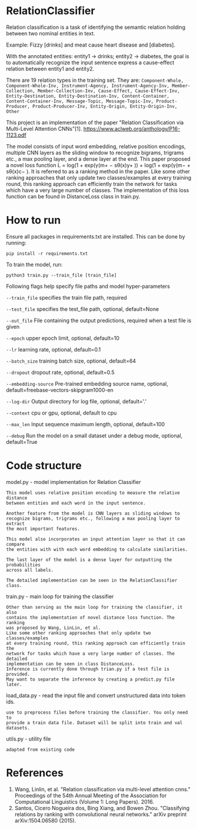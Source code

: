 # RelationClassifier
Relation classification is a task of identifying the semantic relation holding between two nominal entities in text.

Example: Fizzy [drinks] and meat cause heart disease and [diabetes].

With the annotated entities: entity1 -> drinks; entity2 -> diabetes, the goal is to automatically recognize the input sentence express a cause-effect relation between entity1 and entity2.

There are 19 relation types in the training set. They are:
`Component-Whole, Component-Whole-Inv, Instrument-Agency, Instrument-Agency-Inv, Member-Collection, Member-Collection-Inv, Cause-Effect, Cause-Effect-Inv, Entity-Destination, Entity-Destination-Inv, Content-Container, Content-Container-Inv, Message-Topic, Message-Topic-Inv, Product-Producer, Product-Producer-Inv, Entity-Origin, Entity-Origin-Inv, Other`

This project is an implementation of the paper "Relation Classification via Multi-Level Attention CNNs"[1].
https://www.aclweb.org/anthology/P16-1123.pdf

The model consists of input word embedding, relative position encodings, multiple CNN layers as the sliding window to recognize bigrams, trigrams etc., a max pooling layer, and  a dense layer at the end.
This paper proposed a novel loss function  L = log(1 + exp(γ(m+ − sθ(x)y+ )) + log(1 + exp(γ(m− + sθ(x)c− ). It is referred to as a ranking method in the paper. Like some other ranking approaches that only update two classes/examples at every training round, this ranking approach can efficiently train the network for tasks which have a very large number of classes. The implementation of this loss function can be found in DistanceLoss class in train.py.

# How to run
Ensure all packages in requirements.txt are installed. This can be done by running:
```
pip install -r requirements.txt
```
To train the model, run:
```
python3 train.py --train_file [train_file]
```

Following flags help specify file paths and model hyper-parameters

`--train_file` specifies the train file path, required

`--test_file` specifies the test_file path, optional, default=None

`--out_file` File containing the output predictions, required when a test file is given

`--epoch` upper epoch limit, optional, default=10

`--lr` learning rate, optional, default=0.1

`--batch_size` training batch size, optional, default=64

`--dropout` dropout rate, optional, default=0.5

`--embedding-source` Pre-trained embedding source name, optional, default=freebase-vectors-skipgram1000-en

`--log-dir` Output directory for log file, optional, default='.'

`--context` cpu or gpu, optional, default to cpu

`--max_len` Input sequence maximum length, optional, default=100

`--debug` Run the model on a small dataset under a debug mode, optional, default=True

# Code structure
model.py - model implementation for Relation Classifier

    This model uses relative position encoding to measure the relative distance
    between entities and each word in the input sentence.

    Another feature from the model is CNN layers as sliding windows to
    recognize bigrams, trigrams etc., following a max pooling layer to extract
    the most important features.

    This model also incorporates an input attention layer so that it can compare
    the entities with with each word embedding to calculate similarities.

    The last layer of the model is a dense layer for outputting the probabilities
    across all labels.

    The detailed implementation can be seen in the RelationClassifier class.

train.py - main loop for training the classifier

    Other than serving as the main loop for training the classifier, it also
    contains the implementation of novel distance loss function. The ranking
    was proposed by Wang, LinLin, et al.  
    Like some other ranking approaches that only update two classes/examples
    at every training round, this ranking approach can efficiently train the
    network for tasks which have a very large number of classes. The detailed
    implementation can be seen in class DistanceLoss.
    Inference is currently done through trian.py if a test file is provided.
    May want to separate the inference by creating a predict.py file later.

load_data.py - read the input file and convert unstructured data into token ids.

    use to preprocess files before training the classifier. You only need to
    provide a train data file. Dataset will be split into train and val datasets.

utils.py - utility file

    adapted from existing code

# References
1. Wang, Linlin, et al. "Relation classification via multi-level attention cnns." Proceedings of the 54th Annual Meeting of the Association for Computational Linguistics (Volume 1: Long Papers). 2016.
2. Santos, Cicero Nogueira dos, Bing Xiang, and Bowen Zhou. "Classifying relations by ranking with convolutional neural networks." arXiv preprint arXiv:1504.06580 (2015).
